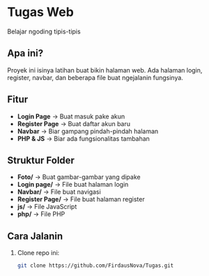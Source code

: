 # Tugas Web

Belajar ngoding tipis-tipis 

## Apa ini?  

Proyek ini isinya latihan buat bikin halaman web. Ada halaman login, register, navbar, dan beberapa file buat ngejalanin fungsinya.  

## Fitur  

- **Login Page** → Buat masuk pake akun  
- **Register Page** → Buat daftar akun baru  
- **Navbar** → Biar gampang pindah-pindah halaman  
- **PHP & JS** → Biar ada fungsionalitas tambahan  

## Struktur Folder  

- **Foto/** → Buat gambar-gambar yang dipake  
- **Login page/** → File buat halaman login  
- **Navbar/** → File buat navigasi  
- **Register Page/** → File buat halaman register  
- **js/** → File JavaScript  
- **php/** → File PHP  

## Cara Jalanin  

1. Clone repo ini:  
   ```bash
   git clone https://github.com/FirdausNova/Tugas.git
